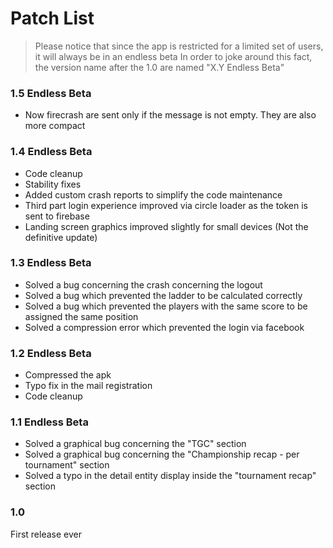 # Patch List

> Please notice that since the app is restricted for a limited set of users, it will always be in an endless beta
> In order to joke around this fact, the version name after the 1.0 are named "X.Y Endless Beta"

### 1.5 Endless Beta
- Now firecrash are sent only if the message is not empty. They are also more compact

### 1.4 Endless Beta
- Code cleanup
- Stability fixes
- Added custom crash reports to simplify the code maintenance
- Third part login experience improved via circle loader as the token is sent to firebase
- Landing screen graphics improved slightly for small devices (Not the definitive update)

### 1.3 Endless Beta
 - Solved a bug concerning the crash concerning the logout
 - Solved a bug which prevented the ladder to be calculated correctly
 - Solved a bug which prevented the players with the same score to be assigned the same position
 - Solved a compression error which prevented the login via facebook

### 1.2 Endless Beta
- Compressed the apk
- Typo fix in the mail registration
- Code cleanup

### 1.1 Endless Beta
- Solved a graphical bug concerning the "TGC" section
- Solved a graphical bug concerning the "Championship recap - per tournament" section
- Solved a typo in the detail entity display inside the "tournament recap" section

### 1.0
First release ever
